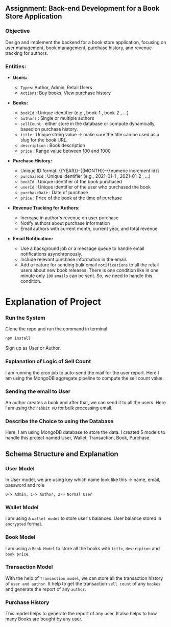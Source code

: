 ## Assignment: Back-end Development for a Book Store Application

### Objective
Design and implement the backend for a book store application, focusing on user management, book management, purchase history, and revenue tracking for authors.
### Entities:
* **Users:**
	- `Types`: Author, Admin, Retail Users
	- `Actions`: Buy books, View purchase history

* **Books:**
	- `bookId` : Unique identifier (e.g., book-1 , book-2 , ...)
	- `authors` : Single or multiple authors
	- `sellCount` : either store in the database or compute dynamically, based on purchase history.
	- `title` : Unique string value -> make sure the title can be used as a slug for the book URL.
	- `description` : Book description
	- `price` : Range value between 100 and 1000

* **Purchase History:**
	- Unique ID format: {{YEAR}}-{{MONTH}}-{{numeric increment id}}
	- `purchaseId` : Unique identifier (e.g., 2021-01-1 , 2021-01-2 , ...)
	- `bookId` : Unique identifier of the book purchased
	- `userId` : Unique identifier of the user who purchased the book
	- `purchaseDate` : Date of purchase
	- `price` : Price of the book at the time of purchase
* **Revenue Tracking for Authors:**
	- Increase in author's revenue on user purchase
	- Notify authors about purchase information
	- Email authors with current month, current year, and total revenue
* **Email Notification:**
	- Use a background job or a message queue to handle email notifications asynchronously.
	- Include relevant purchase information in the email.
	- Add a feature for sending bulk email `notifications` to all the retail users about new book releases. There is one condition like in one minute only `100` `emails` can be sent. So, we need to handle this
	condition.

# Explanation of Project 
### Run the System

Clone the repo and run the command in terminal:

```bash
npm install
```

Sign up as User or Author.

### Explanation of Logic of Sell Count

I am running the cron job to auto-send the mail for the user report. Here I am using the MongoDB aggregate pipeline to compute the sell count value.

### Sending the email to User

An author creates a book and after that, we can send it to all the users. Here I am using the `rabbit MQ` for bulk processing email.

### Describe the Choice to using the Database

Here, I am using MongoDB database to store the data.
I created 5 models to handle this project named
User, Wallet, Transaction, Book, Purchase.

## Schema Structure and Explanation

### User Model

In User model, we are using key which name look like this ->
name, email, password and role 

    0-> Admin, 1-> Author, 2-> Normal User

### Wallet Model
I am using a `wallet model` to store user's balances. User balance stored in `encrypted` format.

### Book Model
I am using a `Book Model` to store all the books with `title`, `description` and `book price`.

### Transaction Model
With the help of `Transaction model`, we can store all the transaction history of `user and author`. It help to get the transaction `sell count` of any `bookes` and generate the report of any `author`.

### Purchase History
This model helps to generate the report of any user. It also helps to how many Books are bought by any user.